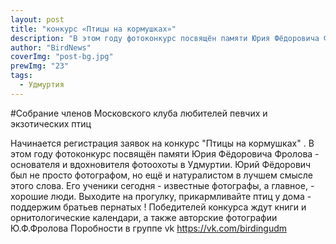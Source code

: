```yaml
---
layout: post
title: "конкурс «Птицы на кормушках»"
description: "В этом году фотоконкурс посвящён памяти Юрия Фёдоровича Фролова  - основателя и вдохновителя фотоохоты в Удмуртии."
author: "BirdNews"
coverImg: "post-bg.jpg"
prewImg: "23"
tags:
  - Удмуртия
---
```


#Cобрание членов Московского клуба любителей певчих и экзотических птиц

Начинается регистрация заявок на конкурс "Птицы на кормушках" . В этом году фотоконкурс посвящён памяти Юрия Фёдоровича Фролова - основателя и вдохновителя фотоохоты в Удмуртии. Юрий Фёдорович был не просто фотографом, но ещё и натуралистом в лучшем смысле этого слова. Его ученики сегодня - известные фотографы, а главное, - хорошие люди. Выходите на прогулку, прикармливайте птиц у дома - поддержим братьев пернатых ! Победителей конкурса ждут книги и орнитологические календари, а также авторские фотографии Ю.Ф.Фролова
Поробности в группе vk https://vk.com/birdingudm